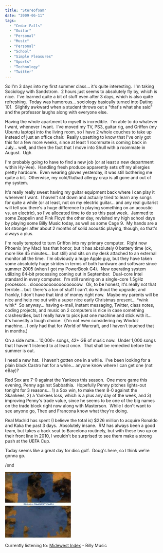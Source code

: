 ```yaml
---
title: "Stereofoam"
date: "2009-06-11"
tags:
  - "Cedar Falls"
  - "Guitar"
  - "Personal"
  - "Music"
  - "Personal"
  - "School"
  - "Simple Pleasures"
  - "Sports"
  - "Technology"
  - "Twitter"
---
```


So I'm 3 days into my first summer class... it's quite interesting.  I'm taking Sociology with Sandstrom.  2 hours just seems to absolutely fly by, which is nice.  I've learned quite a bit of stuff even after 3 days, which is also quite refreshing.  Today was humorous... sociology basically turned into Dating 101.  Slightly awkward when a student throws out a "that's what she said" and the professor laughs along with everyone else.

Having the whole apartment to myself is incredible.  I'm able to do whatever I want, whenever I want.  I've moved my TV, PS3, guitar rig, and Griffon (my Ubuntu laptop) into the living room, so I have 2 whole couches to take up instead of just an office chair.  Really upsetting to know that I've only got this for a few more weeks, since at least 1 roommate is coming back in July... well, and then the fact that I move into Shull with a roommate in August.  Ugh.

I'm probably going to have to find a new job (or at least a new department within Hy-Vee).  Handling fresh produce apparently sets off my allergies pretty hardcore.  Even wearing gloves yesterday, it was still bothering me quite a bit.  Otherwise, my cold/flu/bad allergy crap is all gone and out of my system.

It's really really sweet having my guitar equipment back where I can play it wherever I want.  I haven't sat down and actually tried to learn any songs for quite a while (or at least, not on my electric guitar... and any real guitarist will tell you there's a huge difference to playing something on an acoustic vs. an electric), so I've allocated time to do so this past week.  Jammed to some Zeppelin and Pink Floyd the other day, revisited my high school days by playing some Billy Music today, as well as some Cage 9.  My hands are a lot stronger after about 2 months of solid acoustic playing, though, so that's always a plus.

I'm really tempted to turn Griffon into my primary computer.  Right now Phoenix (my Mac) has that honor, but it has absolutely 0 battery time (ok, more like 45 minutes... but still) and sits on my desk attached to an external monitor all the time.  I'm obviously a huge Apple guy, but they have taken some absolutely huge strides in terms of both hardware and software since summer 2005 (when I got my PowerBook G4).  New operating system utilizing 64-bit processing coming out in September.  Dual-core Intel standard in every computer.  I'm still running on a single-core 1.5gHz processor... sloooooooooooooooooow.  Ok, to be honest, it's really not that terrible... but  there's a ton of stuff I can't do without the upgrade, and frankly, I don't have that kind of money right now.  Maybe my parents will be nice and help me out with a super nice early Christmas present... \*wink wink\*  So anyway... having e-mail, instant messaging, Twitter, class notes, coding projects, and music on 2 computers is nice in case something crashes/dies, but I really have to pick just one machine and stick with it... it's honestly a tough choice.  (I'm not even considering my Windoz machine... I only had that for World of Warcraft, and I haven't touched that in months.)

On a side note... 10,000+ songs, 42+ GB of music now.  Under 1,000 songs that I haven't listened to at least once.  That shall be remedied before the summer is out.

I need a new hat.  I haven't gotten one in a while.  I've been looking for a plain black Castro hat for a while... anyone know where I can get one (not eBay)?

Red Sox are 7-0 against the Yankees this season.  One more game this evening, Penny against Sabbathia.  Hopefully Penny pitches lights-out tonight for 3 reasons... 1) a Sox win, to make them 8-0 against the Skankees, 2) a Yankees loss, which is a plus any day of the week, and 3) improving Penny's trade value, since he seems to be one of the big names on the trade block right now along with Masterson.  While I don't want to see anyone go, Theo and Francona know what they're doing.

Real Madrid has spent (I believe the total is) $226 million to acquire Ronaldo and Kaka the past 3 days.  Absolutely insane.  RM has always been a good team, but takes a back seat to Barcelona routinely, but with these two up on their front line in 2010, I wouldn't be surprised to see them make a strong push at the UEFA Cup.

Today seems like a great day for disc golf.  Doug's here, so I think we're gonna go.

/end

![](images/31cmbu9LgQL._SL500_AA216_.jpg)

Currently listening to: [Midewest Index](http://www.amazon.com/Midwest-Index-Billy-Music/dp/B000063S16/ref=sr_1_3?ie=UTF8&s=music&qid=1244754175&sr=8-3) - Billy Music
